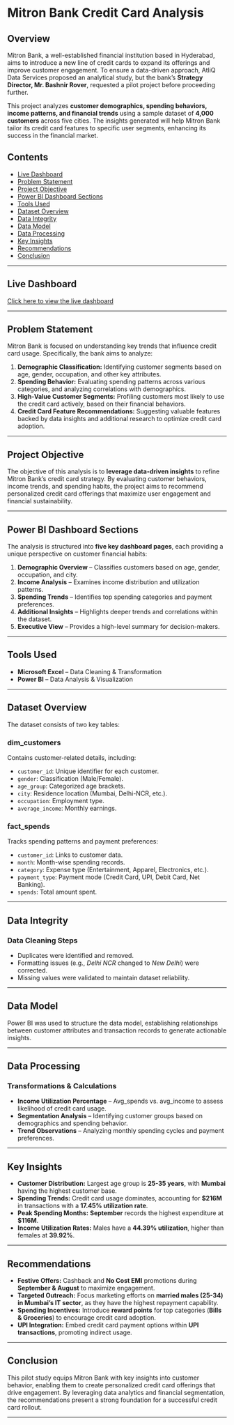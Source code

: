 # Mitron Bank Credit Card Analysis

## Overview

Mitron Bank, a well-established financial institution based in Hyderabad, aims to introduce a new line of credit cards to expand its offerings and improve customer engagement. To ensure a data-driven approach, AtliQ Data Services proposed an analytical study, but the bank’s **Strategy Director, Mr. Bashnir Rover**, requested a pilot project before proceeding further.  

This project analyzes **customer demographics, spending behaviors, income patterns, and financial trends** using a sample dataset of **4,000 customers** across five cities. The insights generated will help Mitron Bank tailor its credit card features to specific user segments, enhancing its success in the financial market.

## Contents

- [Live Dashboard](#live-dashboard)
- [Problem Statement](#problem-statement)
- [Project Objective](#project-objective)
- [Power BI Dashboard Sections](#power-bi-dashboard-sections)
- [Tools Used](#tools-used)
- [Dataset Overview](#dataset-overview)
- [Data Integrity](#data-integrity)
- [Data Model](#data-model)
- [Data Processing](#data-processing)
- [Key Insights](#key-insights)
- [Recommendations](#recommendations)
- [Conclusion](#conclusion)

---

## Live Dashboard

[Click here to view the live dashboard](https://app.powerbi.com/view?r=eyJrIjoiMTVkNTU2NjctNjM2ZC00NzEyLWFiYzItNzA3MzhiODNmODUzIiwidCI6ImM2ZTU0OWIzLTVmNDUtNDAzMi1hYWU5LWQ0MjQ0ZGM1YjJjNCJ9)

---

## Problem Statement

Mitron Bank is focused on understanding key trends that influence credit card usage. Specifically, the bank aims to analyze:

1. **Demographic Classification:** Identifying customer segments based on age, gender, occupation, and other key attributes.
2. **Spending Behavior:** Evaluating spending patterns across various categories, and analyzing correlations with demographics.
3. **High-Value Customer Segments:** Profiling customers most likely to use the credit card actively, based on their financial behaviors.
4. **Credit Card Feature Recommendations:** Suggesting valuable features backed by data insights and additional research to optimize credit card adoption.

---

## Project Objective

The objective of this analysis is to **leverage data-driven insights** to refine Mitron Bank’s credit card strategy. By evaluating customer behaviors, income trends, and spending habits, the project aims to recommend personalized credit card offerings that maximize user engagement and financial sustainability.

---

## Power BI Dashboard Sections

The analysis is structured into **five key dashboard pages**, each providing a unique perspective on customer financial habits:

1. **Demographic Overview** – Classifies customers based on age, gender, occupation, and city.
2. **Income Analysis** – Examines income distribution and utilization patterns.
3. **Spending Trends** – Identifies top spending categories and payment preferences.
4. **Additional Insights** – Highlights deeper trends and correlations within the dataset.
5. **Executive View** – Provides a high-level summary for decision-makers.

---

## Tools Used

- **Microsoft Excel** – Data Cleaning & Transformation
- **Power BI** – Data Analysis & Visualization

---

## Dataset Overview

The dataset consists of two key tables:

### **dim_customers**
Contains customer-related details, including:
- `customer_id`: Unique identifier for each customer.
- `gender`: Classification (Male/Female).
- `age_group`: Categorized age brackets.
- `city`: Residence location (Mumbai, Delhi-NCR, etc.).
- `occupation`: Employment type.
- `average_income`: Monthly earnings.

### **fact_spends**
Tracks spending patterns and payment preferences:
- `customer_id`: Links to customer data.
- `month`: Month-wise spending records.
- `category`: Expense type (Entertainment, Apparel, Electronics, etc.).
- `payment_type`: Payment mode (Credit Card, UPI, Debit Card, Net Banking).
- `spends`: Total amount spent.

---

## Data Integrity

### **Data Cleaning Steps**
- Duplicates were identified and removed.
- Formatting issues (e.g., *Delhi NCR* changed to *New Delhi*) were corrected.
- Missing values were validated to maintain dataset reliability.

---

## Data Model

Power BI was used to structure the data model, establishing relationships between customer attributes and transaction records to generate actionable insights.

---

## Data Processing

### **Transformations & Calculations**
- **Income Utilization Percentage** – Avg_spends vs. avg_income to assess likelihood of credit card usage.
- **Segmentation Analysis** – Identifying customer groups based on demographics and spending behavior.
- **Trend Observations** – Analyzing monthly spending cycles and payment preferences.

---

## Key Insights

- **Customer Distribution:** Largest age group is **25-35 years**, with **Mumbai** having the highest customer base.
- **Spending Trends:** Credit card usage dominates, accounting for **$216M** in transactions with a **17.45% utilization rate**.
- **Peak Spending Months:** **September** records the highest expenditure at **$116M**.
- **Income Utilization Rates:** Males have a **44.39% utilization**, higher than females at **39.92%**.

---

## Recommendations

- **Festive Offers:** Cashback and **No Cost EMI** promotions during **September & August** to maximize engagement.
- **Targeted Outreach:** Focus marketing efforts on **married males (25-34) in Mumbai’s IT sector**, as they have the highest repayment capability.
- **Spending Incentives:** Introduce **reward points** for top categories (**Bills & Groceries**) to encourage credit card adoption.
- **UPI Integration:** Embed credit card payment options within **UPI transactions**, promoting indirect usage.

---

## Conclusion

This pilot study equips Mitron Bank with key insights into customer behavior, enabling them to create personalized credit card offerings that drive engagement. By leveraging data analytics and financial segmentation, the recommendations present a strong foundation for a successful credit card rollout.

---
